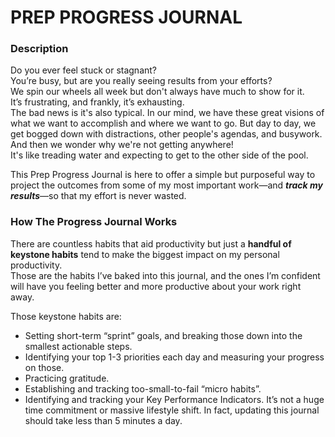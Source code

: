 # PREP PROGRESS JOURNAL
### Description
Do you ever feel stuck or stagnant?   
You’re busy, but are you really seeing results from your efforts?   
We spin our wheels all week but don't always have much to show for it.   
It’s frustrating, and frankly, it’s exhausting.   
The bad news is it's also typical. In our mind, we have these great visions of what we want to accomplish and where we want to go. But day to day, we get bogged down with distractions, other people's agendas, and busywork. And then we wonder why we're not getting anywhere!   
It's like treading water and expecting to get to the other side of the pool.

This Prep Progress Journal is here to offer a simple but purposeful way to project the outcomes from some of my most important work—and ***track my results***—so that my effort is never wasted.
### How The Progress Journal Works
There are countless habits that aid productivity but just a **handful of keystone habits** tend to make the biggest impact on my personal productivity.   
Those are the habits I’ve baked into this journal, and the ones I’m confident will have you feeling better and more productive about your work right away.

Those keystone habits are:  
* Setting short-term “sprint” goals, and breaking those down into the smallest actionable steps.   
* Identifying your top 1-3 priorities each day and measuring your progress on those.   
* Practicing gratitude.   
* Establishing and tracking too-small-to-fail “micro habits”.   
* Identifying and tracking your Key Performance Indicators.
It’s not a huge time commitment or massive lifestyle shift. In fact, updating this journal should take less than 5 minutes a day.
